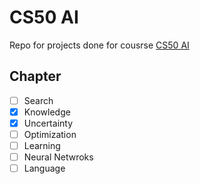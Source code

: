 # CS50 AI
Repo for projects done for cousrse [CS50 AI](https://cs50.harvard.edu/ai/2024/)

## Chapter
- [ ] Search
- [x] Knowledge
- [x] Uncertainty
- [ ] Optimization
- [ ] Learning
- [ ] Neural Netwroks
- [ ] Language
